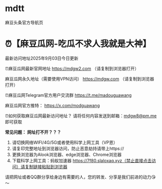 # mdtt
麻豆头条官方导航页
# ⏰【麻豆瓜网-吃瓜不求人我就是大神】
最新访问地址2025年9月03日今日更新

⏰麻豆瓜网最新官网地址 https://mdgw2.com （请复制到浏览器打开）

麻豆瓜网永久地址（需要使用VPN访问） 
https://mdgw.com （请复制到浏览器打开）

⏰麻豆瓜网Telegram官方用户交流群 
https://t.me/madouguawang

麻豆瓜网官方推特：
https://x.com/modguawang

⏰如何获取麻豆瓜网最新访问地址？ 请将任何内容发送到邮箱：mdgw8@pm.me 即可获取

**常见问题： 网址打不开？？？**  
1. 请切换网络WIFI/4G/5G或者使用科学上网工具（VP恩）  
2. 请复印完整地址到浏览器访问，防止恶意劫持请带上https://  
3. 更换浏览器为Alook浏览器、edge浏览器、Chrome浏览器  
4. 下载科学上网工具：蚂蚁加速器 https://7f80.slaloxaq.xyz（禁止直接点击访问）请复制链接粘贴到浏览器  

请把网址或者QQ群分享给身边有需要的人，您的转发、分享是我们前进的动力😘～
